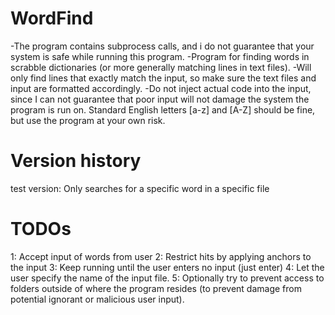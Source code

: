 # WordFind
-The program contains subprocess calls, and i do not guarantee that your system is safe while running this program.
-Program for finding words in scrabble dictionaries (or more generally matching lines in text files).
-Will only find lines that exactly match the input, so make sure the text files and input are formatted accordingly.
-Do not inject actual code into the input, since I can not guarantee that poor input will not damage the system the program is run on. Standard English letters [a-z] and [A-Z] should be fine, but use the program at your own risk.

# Version history
test version: Only searches for a specific word in a specific file

# TODOs
1: Accept input of words from user
2: Restrict hits by applying anchors to the input
3: Keep running until the user enters no input (just enter)
4: Let the user specify the name of the input file.
5: Optionally try to prevent access to folders outside of where the program resides (to prevent damage from potential ignorant or malicious user input).
